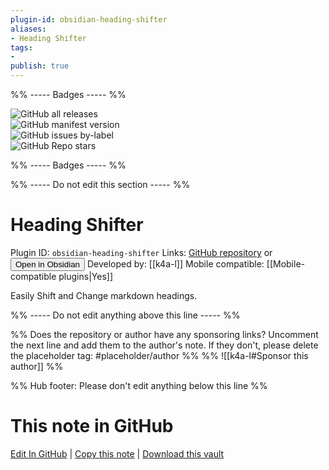 ```yaml
---
plugin-id: obsidian-heading-shifter
aliases:
- Heading Shifter
tags: 
- 
publish: true
---
```


%% ----- Badges ----- %%

![GitHub all releases](https://img.shields.io/github/downloads/k4a-l/obsidian-heading-shifter/total?color=573E7A&logo=github&style=for-the-badge)   
![GitHub manifest version](https://img.shields.io/github/manifest-json/v/k4a-l/obsidian-heading-shifter?color=573E7A&logo=github&style=for-the-badge)   
![GitHub issues by-label](https://img.shields.io/github/issues/k4a-l/obsidian-heading-shifter/help%20wanted?color=573E7A&logo=github&style=for-the-badge)   
![GitHub Repo stars](https://img.shields.io/github/stars/k4a-l/obsidian-heading-shifter?color=573E7A&logo=github&style=for-the-badge)

%% ----- Badges ----- %%

%% ----- Do not edit this section ----- %%

# Heading Shifter

Plugin ID: `obsidian-heading-shifter`
Links: [GitHub repository](https://github.com/k4a-l/obsidian-heading-shifter) or [<button id=HH>Open in Obsidian</button>](obsidian://show-plugin?id=obsidian-heading-shifter)
Developed by: [[k4a-l]]
Mobile compatible: [[Mobile-compatible plugins|Yes]]

Easily Shift and Change markdown headings.

%% ----- Do not edit anything above this line ----- %% 

%% Does the repository or author have any sponsoring links? Uncomment the next line and add them to the author's note. If they don't, please delete the placeholder tag: #placeholder/author %%
%% ![[k4a-l#Sponsor this author]] %%

%% Hub footer: Please don't edit anything below this line %%

# This note in GitHub

<span class="git-footer">[Edit In GitHub](https://github.dev/obsidian-community/obsidian-hub/blob/main/02%20-%20Community%20Expansions/02.05%20All%20Community%20Expansions/Plugins/obsidian-heading-shifter.md "git-hub-edit-note") | [Copy this note](https://raw.githubusercontent.com/obsidian-community/obsidian-hub/main/02%20-%20Community%20Expansions/02.05%20All%20Community%20Expansions/Plugins/obsidian-heading-shifter.md "git-hub-copy-note") | [Download this vault](https://github.com/obsidian-community/obsidian-hub/archive/refs/heads/main.zip "git-hub-download-vault") </span>
